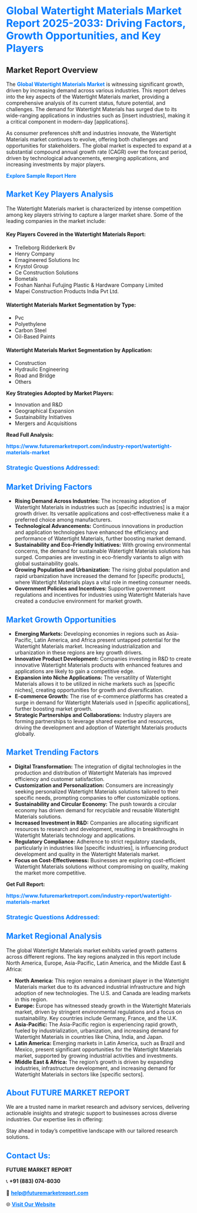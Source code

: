 <h1 style="color: #007BFF;">Global Watertight Materials Market Report 2025-2033: Driving Factors, Growth Opportunities, and Key Players</h1>

<section id="overview">
<h2>Market Report Overview</h2>
<p>The <a href="https://www.futuremarketreport.com/industry-report/watertight-materials-market" style="color: #007BFF; text-decoration: none;"><strong>Global Watertight Materials Market</strong></a> is witnessing significant growth, driven by increasing demand across various industries. This report delves into the key aspects of the Watertight Materials market, providing a comprehensive analysis of its current status, future potential, and challenges. The demand for Watertight Materials has surged due to its wide-ranging applications in industries such as [insert industries], making it a critical component in modern-day [applications].</p>
<p>As consumer preferences shift and industries innovate, the Watertight Materials market continues to evolve, offering both challenges and opportunities for stakeholders. The global market is expected to expand at a substantial compound annual growth rate (CAGR) over the forecast period, driven by technological advancements, emerging applications, and increasing investments by major players.</p>
</section>

<section id="overview">
<p><a href="https://www.futuremarketreport.com/request-sample/reportId=29732" style="color: #007BFF; text-decoration: none;"><strong>Explore Sample Report Here</strong></a></p>
</section>

<section id="key-players">
<h2 style="color: #007BFF;">Market Key Players Analysis</h2>
<p>The Watertight Materials market is characterized by intense competition among key players striving to capture a larger market share. Some of the leading companies in the market include:</p>
<h4>Key Players Covered in the Watertight Materials Report:</h4>
<ul><li>Trelleborg Ridderkerk Bv</li><li>Henry Company</li><li>Emagineered Solutions Inc</li><li>Krystol Group</li><li>Ce Construction Solutions</li><li>Bometals</li><li>Foshan Nanhai Fufujing Plastic &amp; Hardware Company Limited</li><li>Mapei Construction Products India Pvt Ltd.</li></ul>
<h4>Watertight Materials Market Segmentation by Type:</h4>
<ul><li>Pvc</li><li>Polyethylene</li><li>Carbon Steel</li><li>Oil-Based Paints</li></ul>

<h4>Watertight Materials Market Segmentation by Application:</h4>
<ul><li>Construction</li><li>Hydraulic Engineering</li><li>Road and Bridge</li><li>Others</li></ul>
<p><strong>Key Strategies Adopted by Market Players:</strong></p>
<ul>
<li>Innovation and R&D</li>
<li>Geographical Expansion</li>
<li>Sustainability Initiatives</li>
<li>Mergers and Acquisitions</li>
</ul>
</section>

<section>
<p><strong>Read Full Analysis: </strong></p><a href="https://www.futuremarketreport.com/industry-report/watertight-materials-market" style="color: #007BFF; text-decoration: none;"><strong>https://www.futuremarketreport.com/industry-report/watertight-materials-market</strong></a>
<h3 style="color: #007BFF;">Strategic Questions Addressed:</h3>
</section>

<section id="driving-factors">
<h2 style="color: #007BFF;">Market Driving Factors</h2>
<ul>
<li><strong>Rising Demand Across Industries:</strong> The increasing adoption of Watertight Materials in industries such as [specific industries] is a major growth driver. Its versatile applications and cost-effectiveness make it a preferred choice among manufacturers.</li>
<li><strong>Technological Advancements:</strong> Continuous innovations in production and application technologies have enhanced the efficiency and performance of Watertight Materials, further boosting market demand.</li>
<li><strong>Sustainability and Eco-Friendly Initiatives:</strong> With growing environmental concerns, the demand for sustainable Watertight Materials solutions has surged. Companies are investing in eco-friendly variants to align with global sustainability goals.</li>
<li><strong>Growing Population and Urbanization:</strong> The rising global population and rapid urbanization have increased the demand for [specific products], where Watertight Materials plays a vital role in meeting consumer needs.</li>
<li><strong>Government Policies and Incentives:</strong> Supportive government regulations and incentives for industries using Watertight Materials have created a conducive environment for market growth.</li>
</ul>
</section>

<section id="growth-opportunities">
<h2 style="color: #007BFF;">Market Growth Opportunities</h2>
<ul>
<li><strong>Emerging Markets:</strong> Developing economies in regions such as Asia-Pacific, Latin America, and Africa present untapped potential for the Watertight Materials market. Increasing industrialization and urbanization in these regions are key growth drivers.</li>
<li><strong>Innovative Product Development:</strong> Companies investing in R&D to create innovative Watertight Materials products with enhanced features and applications are likely to gain a competitive edge.</li>
<li><strong>Expansion into Niche Applications:</strong> The versatility of Watertight Materials allows it to be utilized in niche markets such as [specific niches], creating opportunities for growth and diversification.</li>
<li><strong>E-commerce Growth:</strong> The rise of e-commerce platforms has created a surge in demand for Watertight Materials used in [specific applications], further boosting market growth.</li>
<li><strong>Strategic Partnerships and Collaborations:</strong> Industry players are forming partnerships to leverage shared expertise and resources, driving the development and adoption of Watertight Materials products globally.</li>
</ul>
</section>

<section id="trending-factors">
<h2 style="color: #007BFF;">Market Trending Factors</h2>
<ul>
<li><strong>Digital Transformation:</strong> The integration of digital technologies in the production and distribution of Watertight Materials has improved efficiency and customer satisfaction.</li>
<li><strong>Customization and Personalization:</strong> Consumers are increasingly seeking personalized Watertight Materials solutions tailored to their specific needs, prompting companies to offer customizable options.</li>
<li><strong>Sustainability and Circular Economy:</strong> The push towards a circular economy has driven demand for recyclable and reusable Watertight Materials solutions.</li>
<li><strong>Increased Investment in R&D:</strong> Companies are allocating significant resources to research and development, resulting in breakthroughs in Watertight Materials technology and applications.</li>
<li><strong>Regulatory Compliance:</strong> Adherence to strict regulatory standards, particularly in industries like [specific industries], is influencing product development and quality in the Watertight Materials market.</li>
<li><strong>Focus on Cost-Effectiveness:</strong> Businesses are exploring cost-efficient Watertight Materials solutions without compromising on quality, making the market more competitive.</li>
</ul>
</section>

<section>
<p><strong>Get Full Report: </strong></p><a href="https://www.futuremarketreport.com/industry-report/watertight-materials-market" style="color: #007BFF; text-decoration: none;"><strong>https://www.futuremarketreport.com/industry-report/watertight-materials-market</strong></a>
<h3 style="color: #007BFF;">Strategic Questions Addressed:</h3>
</section>


<section id="regional-analysis">
<h2 style="color: #007BFF;">Market Regional Analysis</h2>
<p>The global Watertight Materials market exhibits varied growth patterns across different regions. The key regions analyzed in this report include North America, Europe, Asia-Pacific, Latin America, and the Middle East & Africa:</p>
<ul>
<li><strong>North America:</strong> This region remains a dominant player in the Watertight Materials market due to its advanced industrial infrastructure and high adoption of new technologies. The U.S. and Canada are leading markets in this region.</li>
<li><strong>Europe:</strong> Europe has witnessed steady growth in the Watertight Materials market, driven by stringent environmental regulations and a focus on sustainability. Key countries include Germany, France, and the U.K.</li>
<li><strong>Asia-Pacific:</strong> The Asia-Pacific region is experiencing rapid growth, fueled by industrialization, urbanization, and increasing demand for Watertight Materials in countries like China, India, and Japan.</li>
<li><strong>Latin America:</strong> Emerging markets in Latin America, such as Brazil and Mexico, present significant opportunities for the Watertight Materials market, supported by growing industrial activities and investments.</li>
<li><strong>Middle East & Africa:</strong> The region’s growth is driven by expanding industries, infrastructure development, and increasing demand for Watertight Materials in sectors like [specific sectors].</li>
</ul>
</section>

<footer>
<h2 style="color: #007BFF;">About FUTURE MARKET REPORT</h2>
<p>We are a trusted name in market research and advisory services, delivering actionable insights and strategic support to businesses across diverse industries. Our expertise lies in offering:</p>

<p>Stay ahead in today’s competitive landscape with our tailored research solutions.</p>

<h2 style="color: #007BFF;">Contact Us:</h2>
<p><strong>FUTURE MARKET REPORT</strong></p>
<p>📞 <strong>+91 (883) 074-8030</strong></p>
<p>📧 <strong><a href="mailto:help@futuremarketreport.com" style="color: #007BFF;">help@futuremarketreport.com</a></strong></p>
<p>🌐 <strong><a href="https://www.futuremarketreport.com/" style="color: #007BFF;">Visit Our Website</a></strong></p>
</footer>